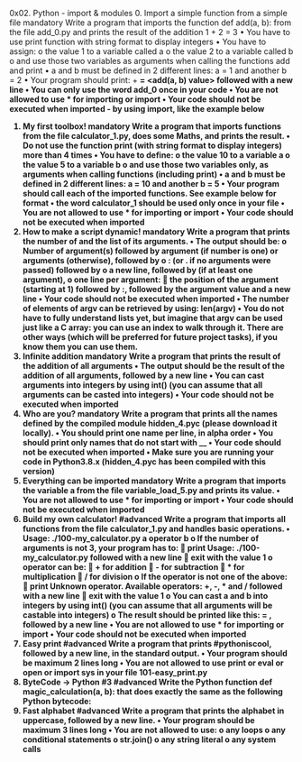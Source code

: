 0x02. Python - import & modules
0. Import a simple function from a simple file 
mandatory 
Write a program that imports the function def add(a, b): from the file add_0.py and prints the result of the addition 1 + 2 = 3
•	You have to use print function with string format to display integers
•	You have to assign: 
o	the value 1 to a variable called a 
o	the value 2 to a variable called b
o	and use those two variables as arguments when calling the functions add and print
•	a and b must be defined in 2 different lines: a = 1 and another b = 2
•	Your program should print: <a value> + <b value> = <add(a, b) value> followed with a new line
•	You can only use the word add_0 once in your code
•	You are not allowed to use * for importing or __import__
•	Your code should not be executed when imported - by using __import__, like the example below
1. My first toolbox! 
mandatory 
Write a program that imports functions from the file calculator_1.py, does some Maths, and prints the result.
•	Do not use the function print (with string format to display integers) more than 4 times 
•	You have to define: 
o	the value 10 to a variable a
o	the value 5 to a variable b
o	and use those two variables only, as arguments when calling functions (including print)
•	a and b must be defined in 2 different lines: a = 10 and another b = 5
•	Your program should call each of the imported functions. See example below for format
•	the word calculator_1 should be used only once in your file
•	You are not allowed to use * for importing or __import__
•	Your code should not be executed when imported
2. How to make a script dynamic! 
mandatory 
Write a program that prints the number of and the list of its arguments.
•	The output should be: 
o	Number of argument(s) followed by argument (if number is one) or arguments (otherwise), followed by
o	: (or . if no arguments were passed) followed by
o	a new line, followed by (if at least one argument),
o	one line per argument: 
	the position of the argument (starting at 1) followed by :, followed by the argument value and a new line
•	Your code should not be executed when imported
•	The number of elements of argv can be retrieved by using: len(argv)
•	You do not have to fully understand lists yet, but imagine that argv can be used just like a C array: you can use an index to walk through it. There are other ways (which will be preferred for future project tasks), if you know them you can use them.
3. Infinite addition 
mandatory 
Write a program that prints the result of the addition of all arguments
•	The output should be the result of the addition of all arguments, followed by a new line
•	You can cast arguments into integers by using int() (you can assume that all arguments can be casted into integers)
•	Your code should not be executed when imported
4. Who are you? 
mandatory 
Write a program that prints all the names defined by the compiled module hidden_4.pyc (please download it locally).
•	You should print one name per line, in alpha order
•	You should print only names that do not start with __
•	Your code should not be executed when imported
•	Make sure you are running your code in Python3.8.x (hidden_4.pyc has been compiled with this version)
5. Everything can be imported 
mandatory 
Write a program that imports the variable a from the file variable_load_5.py and prints its value.
•	You are not allowed to use * for importing or __import__
•	Your code should not be executed when imported
6. Build my own calculator! 
#advanced 
Write a program that imports all functions from the file calculator_1.py and handles basic operations.
•	Usage: ./100-my_calculator.py a operator b 
o	If the number of arguments is not 3, your program has to: 
	print Usage: ./100-my_calculator.py <a> <operator> <b> followed with a new line
	exit with the value 1
o	operator can be: 
	+ for addition
	- for subtraction
	* for multiplication
	/ for division
o	If the operator is not one of the above: 
	print Unknown operator. Available operators: +, -, * and / followed with a new line
	exit with the value 1
o	You can cast a and b into integers by using int() (you can assume that all arguments will be castable into integers)
o	The result should be printed like this: <a> <operator> <b> = <result>, followed by a new line
•	You are not allowed to use * for importing or __import__
•	Your code should not be executed when imported
7. Easy print 
#advanced 
Write a program that prints #pythoniscool, followed by a new line, in the standard output.
•	Your program should be maximum 2 lines long
•	You are not allowed to use print or eval or open or import sys in your file 101-easy_print.py
8. ByteCode -> Python #3 
#advanced 
Write the Python function def magic_calculation(a, b): that does exactly the same as the following Python bytecode:
9. Fast alphabet 
#advanced 
Write a program that prints the alphabet in uppercase, followed by a new line.
•	Your program should be maximum 3 lines long
•	You are not allowed to use: 
o	any loops
o	any conditional statements
o	str.join()
o	any string literal
o	any system calls

